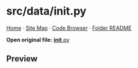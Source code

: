 # src/data/__init__.py

[Home](../../../index.md) · [Site Map](../../../site-map.md) · [Code Browser](../../../code-browser.md) · [Folder README](../../../../src/data/README.md)

**Open original file:** [__init__.py](../../../../src/data/__init__.py)

## Preview

```python

```
